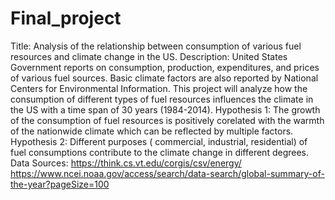 # Final_project
Title: Analysis of the relationship between consumption of various fuel resources and climate change in the US.
Description:
United States Government reports on consumption, production, expenditures, and prices of various fuel sources. Basic climate factors are also reported by National Centers for Environmental Information. This project will analyze how the consumption of different types of fuel resources influences the climate in the US with a time span of 30 years (1984-2014).
Hypothesis 1: The growth of the consumption of fuel resources is positively corelated with the warmth of the nationwide climate which can be reflected by multiple factors.
Hypothesis 2: Different purposes ( commercial, industrial, residential) of fuel consumptions contribute to the climate change in different degrees.
Data Sources:
https://think.cs.vt.edu/corgis/csv/energy/
https://www.ncei.noaa.gov/access/search/data-search/global-summary-of-the-year?pageSize=100
